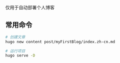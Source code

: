 仅用于自动部署个人博客

## 常用命令
```sh
# 创建文章
hugo new content post/myFirstBlog/index.zh-cn.md

# 运行项目
hugo serve -D
```